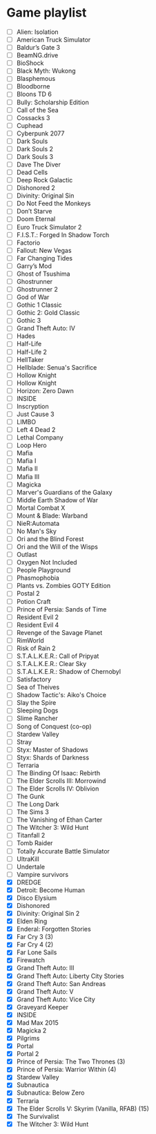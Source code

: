 # Game playlist

- [ ] Alien: Isolation
- [ ] American Truck Simulator
- [ ] Baldur’s Gate 3
- [ ] BeamNG.drive
- [ ] BioShock
- [ ] Black Myth: Wukong
- [ ] Blasphemous
- [ ] Bloodborne
- [ ] Bloons TD 6
- [ ] Bully: Scholarship Edition
- [ ] Call of the Sea
- [ ] Cossacks 3
- [ ] Cuphead
- [ ] Cyberpunk 2077
- [ ] Dark Souls
- [ ] Dark Souls 2
- [ ] Dark Souls 3
- [ ] Dave The Diver
- [ ] Dead Cells
- [ ] Deep Rock Galactic
- [ ] Dishonored 2
- [ ] Divinity: Original Sin
- [ ] Do Not Feed the Monkeys
- [ ] Don’t Starve
- [ ] Doom Eternal
- [ ] Euro Truck Simulator 2
- [ ] F.I.S.T.: Forged In Shadow Torch
- [ ] Factorio
- [ ] Fallout: New Vegas
- [ ] Far Changing Tides
- [ ] Garry’s Mod
- [ ] Ghost of Tsushima
- [ ] Ghostrunner
- [ ] Ghostrunner 2
- [ ] God of War
- [ ] Gothic 1 Classic
- [ ] Gothic 2: Gold Classic
- [ ] Gothic 3
- [ ] Grand Theft Auto: IV
- [ ] Hades
- [ ] Half-Life
- [ ] Half-Life 2
- [ ] HellTaker
- [ ] Hellblade: Senua's Sacrifice
- [ ] Hollow Knight
- [ ] Hollow Knight
- [ ] Horizon: Zero Dawn
- [ ] INSIDE
- [ ] Inscryption
- [ ] Just Cause 3
- [ ] LIMBO
- [ ] Left 4 Dead 2
- [ ] Lethal Company
- [ ] Loop Hero
- [ ] Mafia
- [ ] Mafia I
- [ ] Mafia II
- [ ] Mafia III
- [ ] Magicka
- [ ] Marver's Guardians of the Galaxy
- [ ] Middle Earth Shadow of War
- [ ] Mortal Combat X
- [ ] Mount & Blade: Warband
- [ ] NieR:Automata
- [ ] No Man's Sky
- [ ] Ori and the Blind Forest
- [ ] Ori and the Will of the Wisps
- [ ] Outlast
- [ ] Oxygen Not Included
- [ ] People Playground
- [ ] Phasmophobia
- [ ] Plants vs. Zombies GOTY Edition
- [ ] Postal 2
- [ ] Potion Craft
- [ ] Prince of Persia: Sands of Time
- [ ] Resident Evil 2
- [ ] Resident Evil 4
- [ ] Revenge of the Savage Planet
- [ ] RimWorld
- [ ] Risk of Rain 2
- [ ] S.T.A.L.K.E.R.: Call of Pripyat
- [ ] S.T.A.L.K.E.R.: Clear Sky
- [ ] S.T.A.L.K.E.R.: Shadow of Chernobyl
- [ ] Satisfactory
- [ ] Sea of Theives
- [ ] Shadow Tactic's: Aiko's Choice
- [ ] Slay the Spire
- [ ] Sleeping Dogs
- [ ] Slime Rancher
- [ ] Song of Conquest (co-op)
- [ ] Stardew Valley
- [ ] Stray
- [ ] Styx: Master of Shadows
- [ ] Styx: Shards of Darkness
- [ ] Terraria
- [ ] The Binding Of Isaac: Rebirth
- [ ] The Elder Scrolls III: Morrowind
- [ ] The Elder Scrolls IV: Oblivion
- [ ] The Gunk
- [ ] The Long Dark
- [ ] The Sims 3
- [ ] The Vanishing of Ethan Carter
- [ ] The Witcher 3: Wild Hunt
- [ ] Titanfall 2
- [ ] Tomb Raider
- [ ] Totally Accurate Battle Simulator
- [ ] UltraKill
- [ ] Undertale
- [ ] Vampire survivors
- [x] DREDGE
- [x] Detroit: Become Human
- [x] Disco Elysium
- [x] Dishonored
- [x] Divinity: Original Sin 2
- [x] Elden Ring
- [x] Enderal: Forgotten Stories
- [x] Far Cry 3 (3)
- [x] Far Cry 4 (2)
- [x] Far Lone Sails
- [x] Firewatch
- [x] Grand Theft Auto: III
- [x] Grand Theft Auto: Liberty City Stories
- [x] Grand Theft Auto: San Andreas
- [x] Grand Theft Auto: V
- [x] Grand Theft Auto: Vice City
- [x] Graveyard Keeper
- [x] INSIDE
- [x] Mad Max 2015
- [x] Magicka 2
- [x] Pilgrims
- [x] Portal
- [x] Portal 2
- [x] Prince of Persia: The Two Thrones (3)
- [x] Prince of Persia: Warrior Within (4)
- [x] Stardew Valley
- [x] Subnautica
- [x] Subnautica: Below Zero
- [x] Terraria
- [x] The Elder Scrolls V: Skyrim (Vanilla, RFAB) (15)
- [x] The Survivalist
- [x] The Witcher 3: Wild Hunt
